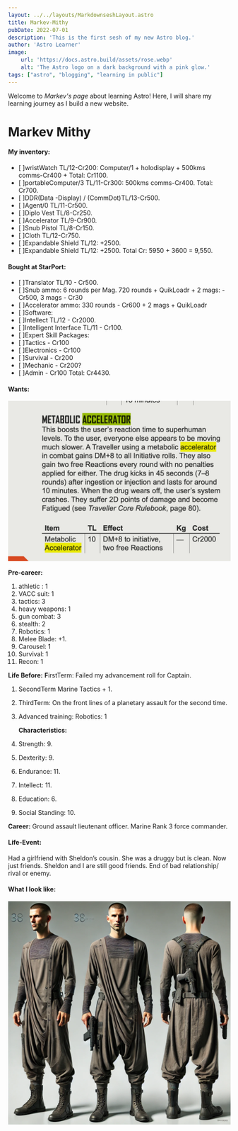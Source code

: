 ```yaml
---
layout: ../../layouts/MarkdownseshLayout.astro
title: Markev-Mithy
pubDate: 2022-07-01
description: 'This is the first sesh of my new Astro blog.'
author: 'Astro Learner'
image:
    url: 'https://docs.astro.build/assets/rose.webp'
    alt: 'The Astro logo on a dark background with a pink glow.'
tags: ["astro", "blogging", "learning in public"]
---
```


Welcome to  _Markev's page_ about learning Astro! Here, I will share my learning journey as I build a new website.
# Markev Mithy

#### My inventory:

- [ ]wristWatch TL/12-Cr200: 
      Computer/1 + holodisplay + 500kms comms-Cr400 + Total: Cr1100.
- [ ]portableComputer/3 TL/11-Cr300: 500kms comms-Cr400. Total: Cr700.
- [ ]DDR(Data -Display) / (CommDot)TL/13-Cr500.
- [ ]Agent/0 TL/11-Cr500.
- [ ]Diplo Vest TL/8-Cr250.
- [ ]Accelerator TL/9-Cr900.
- [ ]Snub Pistol TL/8-Cr150.
- [ ]Cloth TL/12-Cr750.
- [ ]Expandable Shield TL/12: +2500.
- [ ]Expandable Shield TL/12: +2500.
Total Cr: 5950 + 3600 = 9,550.


#### Bought at StarPort:

- [ ]Translator TL/10 - Cr500.
- [ ]Snub ammo: 6 rounds per Mag.
     720 rounds + QuikLoadr + 2 mags: - Cr500, 3 mags - Cr30
- [ ]Accelerator ammo: 330 rounds - Cr600 + 2 mags + QuikLoadr
- [ ]Software:
- [ ]Intellect TL/12 - Cr2000.
- [ ]Intelligent Interface TL/11 - Cr100.
- [ ]Expert Skill Packages:
- [ ]Tactics - Cr100
- [ ]Electronics - Cr100
- [ ]Survival - Cr200
- [ ]Mechanic - Cr200?
- [ ]Admin - Cr100
Total: Cr4430.

#### Wants:

![METABOLIC-ACCELERATOR](Images/_METABOLIC-ACCELERATOR.png)


**Pre-career:**
1. athletic : 1
2. VACC suit: 1
3. tactics: 3
4. heavy weapons: 1
5. gun combat: 3
6. stealth: 2
7. Robotics: 1
8. Melee Blade: +1.
8. Carousel: 1
9. Survival: 1
10. Recon: 1


**Life Before:**
**F**irstTerm:
Failed my advancement roll for Captain.
1. SecondTerm Marine
   Tactics + 1.
2. ThirdTerm: 
   On the front lines of a planetary assault for the second time.
3. Advanced training: 
   Robotics: 1


   **Characteristics:**
1. Strength: 9.
2. Dexterity: 9.
3. Endurance: 11.
4. Intellect: 11.
5. Education: 6.
6. Social Standing: 10.


**Career:**
Ground assault lieutenant officer.
Marine Rank 3 force commander.


#### Life-Event:
Had a girlfriend with Sheldon’s cousin. She was a druggy but is clean. Now just friends.
Sheldon and I are still good friends. End of bad relationship/ rival or enemy.


#### What I look like:
![Markev Mithy](Images/_Markev-lazyfit.webp)